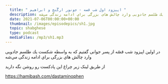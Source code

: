 ```yaml
---
  title: " اپیزود اول شب قصه - جونور ارگَنج و ابراهیم "
  description: در اولين اپيزود شب قصّه از پسر جواني گفتيم كه به واسطه شكست يك طلسم جادويی وارد چالش های بزرگی براي ادامه زندگی مي‌شه"
  date: 2021-07-06T00:00:00+00:00
  thumbnail: /images/episodepics/sh1.jpg
  topic: shabghese
  type: podcast
  mediaFiles: /mp3/sh1.mp3
---
```

در اولين اپيزود شب قصّه از پسر جوانی گفتيم كه به واسطه شكست يك طلسم جادويی وارد چالش هاي بزرگی براي ادامه زندگی مي‌شه


از طریق لینک زیر چراغ این پادکست رو روشن نگه دارید

https://hamibash.com/dastaminophen